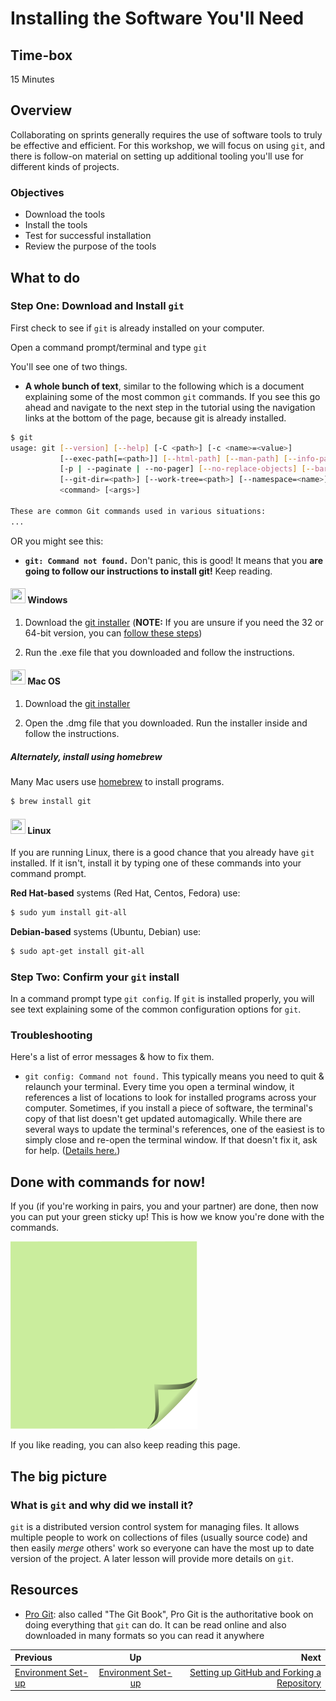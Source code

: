 <!-- begin auto-generated title section -->
# Installing the Software You'll Need
<!-- end auto-generated section -->


## Time-box

15 Minutes


## Overview

Collaborating on sprints generally requires the use of software tools to truly be effective and efficient. For this workshop, we will focus on using `git`, and there is follow-on material on setting up additional tooling you'll use for different kinds of projects.

### Objectives

* Download the tools
* Install the tools
* Test for successful installation
* Review the purpose of the tools

## What to do

### Step One: Download and Install `git`

First check to see if `git` is already installed on your computer.

Open a command prompt/terminal and type `git`

You'll see one of two things.

- **A whole bunch of text**, similar to the following which is a document explaining some of the most common `git` commands. If you see this go ahead and navigate to the next step in the tutorial using the navigation links at the bottom of the page, because git is already installed.

```bash
$ git
usage: git [--version] [--help] [-C <path>] [-c <name>=<value>]
           [--exec-path[=<path>]] [--html-path] [--man-path] [--info-path]
           [-p | --paginate | --no-pager] [--no-replace-objects] [--bare]
           [--git-dir=<path>] [--work-tree=<path>] [--namespace=<name>]
           <command> [<args>]

These are common Git commands used in various situations:
...
```

OR you might see this:

- **`git: Command not found.`** Don't panic, this is good! It means that you **are going to follow our instructions to install git!** Keep reading.

#### <img src="images/windows_icon.jpg" width="24" height="24"> Windows

1. Download the [git installer](https://git-scm.com/downloads) (**NOTE:** If you are unsure if you need the 32 or 64-bit version, you can [follow these steps](https://support.microsoft.com/en-us/help/15056/windows-7-32-64-bit-faq))

3. Run the .exe file that you downloaded and follow the instructions.

#### <img src = "images/mac_icon.png" width="24" height="24"> Mac OS

1. Download the [git installer](https://git-scm.com/downloads)

2. Open the .dmg file that you downloaded. Run the installer inside and follow the instructions.

##### Alternately, install using homebrew

Many Mac users use [homebrew](http://brew.sh/) to install programs.

```bash
$ brew install git
```

#### <img src = "images/linux_icon.jpg" width="24" height="24"> Linux

If you are running Linux, there is a good chance that you already have `git` installed. If it isn't, install it by typing one of these commands into your command prompt.

**Red Hat-based** systems (Red Hat, Centos, Fedora) use:

```bash
$ sudo yum install git-all
```

**Debian-based** systems (Ubuntu, Debian) use:

```bash
$ sudo apt-get install git-all
```

### Step Two: Confirm your `git` install

In a command prompt type `git config`. If `git` is installed properly, you will see text explaining some of the common configuration options for `git`.

### Troubleshooting

Here's a list of error messages & how to fix them.

- `git config: Command not found.` This typically means you need to quit & relaunch your terminal. Every time you open a terminal window, it references a list of locations to look for installed programs across your computer. Sometimes, if you install a piece of software, the terminal's copy of that list doesn't get updated automagically. While there are several ways to update the terminal's references, one of the easiest is to simply close and re-open the terminal window. If that doesn't fix it, ask for help. ([Details here.](https://unix.stackexchange.com/questions/86012/what-is-the-purpose-of-the-hash-command))

## Done with commands for now!

If you (if you're working in pairs, you and your partner) are done, then now you can put your green sticky up! This is how we know you're done with the commands.

![green sticky note](images/Sticky-Note-02-Green-300px.png)

If you like reading, you can also keep reading this page.

## The big picture

### What is `git` and why did we install it?

`git` is a distributed version control system for managing files. It allows multiple people to work on collections of files (usually source code) and then easily *merge* others' work so everyone can have the most up to date version of the project. A later lesson will provide more details on `git`.

## Resources

* [Pro Git](https://git-scm.com/book/en/v2): also called "The Git Book", Pro Git is the authoritative book on doing everything that `git` can do. It can be read online and also downloaded in many formats so you can read it anywhere

<!-- begin auto-generated nav-links section -->
| Previous | Up | Next |
|:---------|:---:|-----:|
| [Environment Set-up](./environment_overview.md) | [Environment Set-up](./environment_overview.md) | [Setting up GitHub and Forking a Repository](./github_setup.md) |
<!-- end auto-generated section -->
